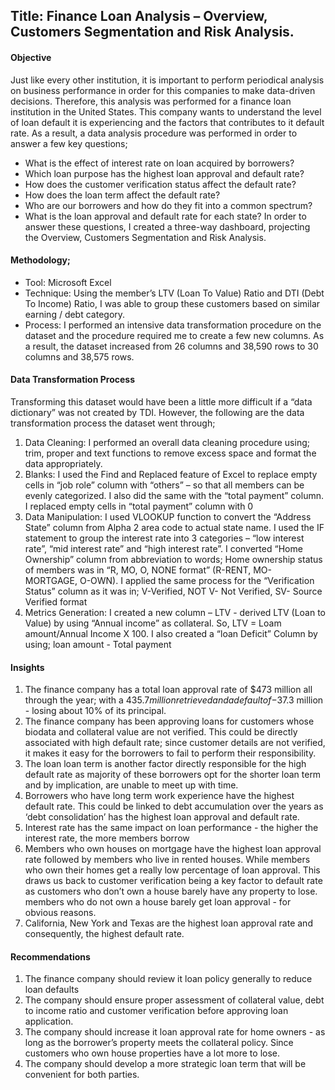 ## Title: Finance Loan Analysis – Overview, Customers Segmentation and Risk Analysis.

#### Objective 
Just like every other institution, it is important to perform periodical analysis on business performance in order for this companies to make data-driven decisions. Therefore, this analysis was performed for a finance loan institution in the United States. This company wants to understand the level of loan default it is experiencing and the factors that contributes to it default rate. As a result, a data analysis procedure was performed in order to answer a few key questions;
-	What is the effect of interest rate on loan acquired by borrowers?
-	Which loan purpose has the highest loan approval and default rate?
-	How does the customer verification status affect the default rate?
-	How does the loan term affect the default rate?
-	Who are our borrowers and how do they fit into a common spectrum?
-	What is the loan approval and default rate for each state?
In order to answer these questions, I created a three-way dashboard, projecting the Overview, Customers Segmentation and Risk Analysis.

#### Methodology;
-	Tool: Microsoft Excel
-	Technique: Using the member’s LTV (Loan To Value) Ratio and DTI (Debt To Income) Ratio, I was able to group these customers based on similar earning / debt category.
-	Process: I performed an intensive data transformation procedure on the dataset and the procedure required me to create a few new columns. As a result, the dataset increased from 26 columns and 38,590 rows to 30 columns and 38,575 rows.

#### Data Transformation Process
Transforming this dataset would have been a little more difficult if a “data dictionary” was not created by TDI. However, the following are the data transformation process the dataset went through;
1.	Data Cleaning: I performed an overall data cleaning procedure using; trim, proper and text functions to remove excess space and format the data appropriately.
2.	Blanks: I used the Find and Replaced feature of Excel to replace empty cells in “job role” column with “others” – so that all members can be evenly categorized. I also did the same with the “total payment” column. I replaced empty cells in “total payment” column with 0
3.	Data Manipulation: I used VLOOKUP function to convert the “Address State” column from Alpha 2 area code to actual state name. I used the IF statement to group the interest rate into 3 categories – “low interest rate”, “mid interest rate” and “high interest rate”. I converted “Home Ownership” column from abbreviation to words; Home ownership status of members was in “R, MO, O, NONE format” (R-RENT, MO- MORTGAGE, O-OWN). I applied the same process for the “Verification Status” column as it was in; V-Verified, NOT V- Not Verified, SV- Source Verified format
4.	Metrics Generation: I created a new column – LTV - derived LTV (Loan to Value) by using “Annual income” as collateral. So, LTV = Loam amount/Annual Income X 100. I also created a “loan Deficit” Column by using; loan amount - Total payment

#### Insights
1.	The finance company has a total loan approval rate of $473 million all through the year; with a $435.7 million retrieved and a default of -$37.3 million - losing about 10% of its principal. 
2.	The finance company has been approving loans for customers whose biodata and collateral value are not verified. This could be directly associated with high default rate; since customer details are not verified, it makes it easy for the borrowers to fail to perform their responsibility.
3.	The loan loan term is another factor directly responsible for the high default rate as majority of these borrowers opt for the shorter loan term and by implication, are unable to meet up with time.
4.	Borrowers who have long term work experience have the highest default rate. This could be linked to debt accumulation over the years as ‘debt consolidation’ has the highest loan approval and default rate.
5.	Interest rate has the same impact on loan performance - the higher the interest rate, the more members borrow
6.	Members who own houses on mortgage have the highest loan approval rate followed by members who live in rented houses. While members who own their homes get a really low percentage of loan approval. This draws us back to customer verification being a key factor to default rate as customers who don’t own a house barely have any property to lose.
 members who do not own a house barely get loan approval - for obvious reasons.
7.	California, New York and Texas are the highest loan approval rate and consequently, the highest default rate. 

#### Recommendations 
1.	The finance company should review it loan policy generally to reduce loan defaults 
2.	The company should ensure proper assessment of collateral value, debt to income ratio and customer verification before approving loan application.
3.	The company should increase it loan approval rate for home owners - as long as the borrower’s property meets the collateral policy. Since customers who own house properties have a lot more to lose.
4.	The company should develop a more strategic loan term that will be convenient for both parties.
